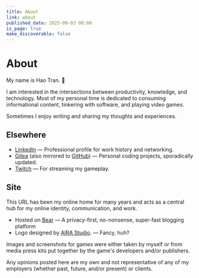 ```yaml
---
title: About
link: about
published_date: 2025-09-03 00:00
is_page: true
make_discoverable: false
---
```


# About

My name is Hao Tran. 👋

I am interested in the intersections between productivity, knowledge, and technology. Most of my personal time is dedicated to consuming informational content, tinkering with software, and playing video games.

Sometimes I enjoy writing and sharing my thoughts and experiences.

## Elsewhere

- [LinkedIn](https://www.linkedin.com/in/haothitran/) — Professional profile for work history and networking.
- [Gitea](https://forge.haothitran.com/KlazHTT) (also mirrored to [GitHub](https://github.com/KlazHTT)) — Personal coding projects, sporadically updated.
- [Twitch](https://www.twitch.tv/klazhtt) — For streaming my gameplay.

## Site
This URL has been my online home for many years and acts as a central hub for my online identity, communication, and work.

- Hosted on [Bear](https://bearblog.dev/) — A privacy-first, no-nonsense, super-fast blogging platform
- Logo designed by [AIRA Studio](https://www.linkedin.com/in/aira-studio-902a37243/). — Fancy, huh?

Images and screenshots for games were either taken by myself or from media press kits put together by the game's developers and/or publishers.

Any opinions posted here are my own and not representative of any of my employers (whether past, future, and/or present) or clients.
